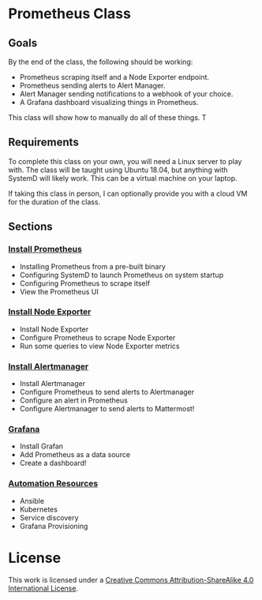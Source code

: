 # Prometheus Class

## Goals

By the end of the class, the following should be working:

* Prometheus scraping itself and a Node Exporter endpoint.
* Prometheus sending alerts to Alert Manager.
* Alert Manager sending notifications to a webhook of your choice.
* A Grafana dashboard visualizing things in Prometheus.

This class will show how to manually do all of these things. T

## Requirements

To complete this class on your own, you will need a Linux server to play with. The class will be taught using Ubuntu 18.04, but anything with SystemD will likely work. This can be a virtual machine on your laptop.

If taking this class in person, I can optionally provide you with a cloud VM for the duration of the class.

## Sections

### [Install Prometheus](01_Install_Prometheus.md)

* Installing Prometheus from a pre-built binary
* Configuring SystemD to launch Prometheus on system startup
* Configuring Prometheus to scrape itself
* View the Prometheus UI

### [Install Node Exporter](02_Install_Node_Exporter.md)

* Install Node Exporter
* Configure Prometheus to scrape Node Exporter
* Run some queries to view Node Exporter metrics

### [Install Alertmanager](03_Install_Alertmanager.md)

* Install Alertmanager
* Configure Prometheus to send alerts to Alertmanager
* Configure an alert in Prometheus
* Configure Alertmanager to send alerts to Mattermost!

### [Grafana](04_Grafana.md)

* Install Grafan
* Add Prometheus as a data source
* Create a dashboard!

### [Automation Resources](05_Automation_Resources.md)

* Ansible
* Kubernetes
* Service discovery
* Grafana Provisioning

# License

This work is licensed under a [Creative Commons Attribution-ShareAlike 4.0 International License](https://creativecommons.org/licenses/by-sa/4.0/).

